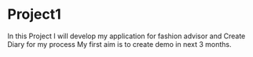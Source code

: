 # Project1
In this Project I will develop my application for fashion advisor and Create Diary for my process
My first aim is to create demo in next 3 months.
